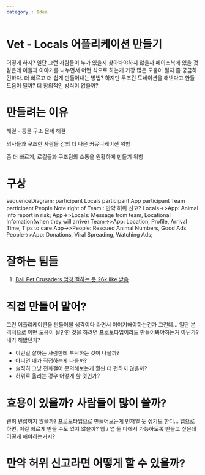 ```yaml
---
category : Idea
---
```

# Vet - Locals 어플리케이션 만들기

어떻게 하지?
일단 그런 사람들이 누가 있을지 찾아봐야하지 않을까
페이스북에 있을 것 같은데
이들과 이야기를 나누면서 어떤 식으로 하는게 가장 많은 도움이 될지 좀 궁금하긴하다.
더 빠르고 더 쉽게 만들어내는 방법?
하지만 무조건 도네이션을 해낸다고 한들 도움이 될까?
더 창의적인 방식이 없을까?

# 만들려는 이유

해결 - 동물 구조 문제 해결

의사들과 구조한 사람들 간의 더 나은 커뮤니케이션 위함

좀 더 빠르게, 로컬들과 구조팀의 소통을 원활하게 만들기 위함

# 구상 

<div class="mermaid">
sequenceDiagram;
participant Locals
participant App
participant Team
participant People
Note right of Team : 만약 허위 신고?
Locals->>App: Animal info report in risk;
App->>Locals: Message from team, Locational Infomation(when they will arrive) 
Team->>App: Location, Profile, Arrival Time, Tips to care
App->>People: Rescued Animal Numbers, Good Ads
People->>App: Donations, Viral Spreading, Watching Ads;
</div>

# 잘하는 팀들

1. [Bali Pet Crusaders 엄청 잘하는 듯 26k like 받음](https://www.facebook.com/search/top/?q=bali%20vet&epa=SEARCH_BOX) 

# 직접 만들어 말어?

그런 어플리케이션을 만들어볼 생각이다 라면서 이야기해야하는건가
그런데... 일단 본격적으로 어떤 도움이 될만한 것을 하려면
프로토타입이라도 만들어봐야하는거 아닌가?
내가 해봤던가?
* 이런걸 잘하는 사람한테 부탁하는 것이 나을까?
* 아니면 내가 직접하는게 나을까?
* 솔직히 그냥 전화걸어 문의해보는게 훨씬 더 편하지 않을까?
* 허위로 올리는 경우 어떻게 할 것인가?

# 효용이 있을까? 사람들이 많이 쓸까?

괜히 번잡하지 않을까?
프로토타입으로 만들어보는게 먼저일 듯 싶기도 한디...
앱으로하면, 이걸 빠르게 만들 수도 있지 않을까?
웹 / 앱 둘 다에서 가능하도록 만들고 싶은데 어떻게 해야하는거지?

# 만약 허위 신고라면 어떻게 할 수 있을까?

